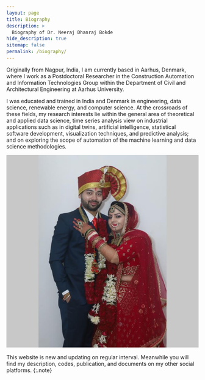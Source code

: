 ```yaml
---
layout: page
title: Biography
description: >
  Biography of Dr. Neeraj Dhanraj Bokde
hide_description: true
sitemap: false
permalink: /biography/
---
```


Originally from Nagpur, India, I am currently based in Aarhus, Denmark, where I work as a Postdoctoral Researcher in the Construction Automation and Information Technologies Group within the Department of Civil and Architectural Engineering at Aarhus University.

I was educated and trained in India and Denmark in engineering, data science, renewable energy, and computer science. At the crossroads of these fields, my research interests lie within the general area of theoretical and applied data science, time series analysis view on industrial applications such as in digital twins, artificial intelligence, statistical software development, visualization techniques, and predictive analysis; and on exploring the scope of automation of the machine learning and data science methodologies.

![s3](https://github.com/neerajdhanraj/NeerajDhanraj/blob/50d3de9cebbf239009c294d1e987c61f9e8fcddf/images/s3.jpg)

This website is new and updating on regular interval. Meanwhile you will find my description, codes, publication, and documents on my other social platforms.
{:.note}


